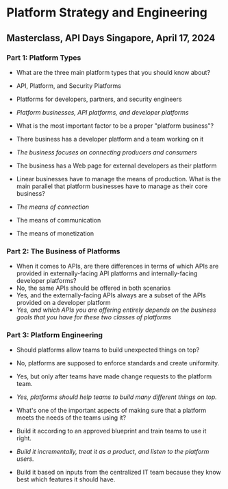 # Platform Strategy and Engineering

## Masterclass, API Days Singapore, April 17, 2024

### Part 1: Platform Types

- What are the three main platform types that you should know about?
 - API, Platform, and Security Platforms
 - Platforms for developers, partners, and security engineers
 - *Platform businesses, API platforms, and developer platforms*

- What is the most important factor to be a proper "platform business"?
 - There business has a developer platform and a team working on it
 - *The business focuses on connecting producers and consumers*
 - The business has a Web page for external developers as their platform

- Linear businesses have to manage the means of production. What is the main parallel that platform businesses have to manage as their core business?
 - *The means of connection*
 - The means of communication
 - The means of monetization


### Part 2: The Business of Platforms

- When it comes to APIs, are there differences in terms of which APIs are provided in externally-facing API platforms and internally-facing developer platforms?
 - No, the same APIs should be offered in both scenarios
 - Yes, and the externally-facing APIs always are a subset of the APIs provided on a developer platform
 - *Yes, and which APIs you are offering entirely depends on the business goals that you have for these two classes of platforms*


### Part 3: Platform Engineering

- Should platforms allow teams to build unexpected things on top?
 - No, platforms are supposed to enforce standards and create uniformity.
 - Yes, but only after teams have made change requests to the platform team.
 - *Yes, platforms should help teams to build many different things on top.*

- What's one of the important aspects of making sure that a platform meets the needs of the teams using it?
 - Build it according to an approved blueprint and train teams to use it right.
 - *Build it incrementally, treat it as a product, and listen to the platform users.*
 - Build it based on inputs from the centralized IT team because they know best which features it should have.
 